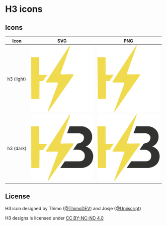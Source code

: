 # H3 icons

## Icons

| Icon         | SVG                                      | PNG                                     |
|--------------|----------------------------------------------------|---------------------------------------------------|
| h3 (light)   | <img src="./icons/h3_light.svg" width="200">       | <img src="./icons/h3_light.png" width="200">      |
| h3 (dark)    | <img src="./icons/h3_dark.svg" width="200">        | <img src="./icons/h3_dark.png" width="200">       |

## License

H3 icon designed by Thimo ([@ThimoDEV](https://github.com/ThimoDEV)) and Josje ([@Uniiscript](https://github.com/Uniiscript))

<p xmlns:cc="http://creativecommons.org/ns#" xmlns:dct="http://purl.org/dc/terms/"><span property="dct:title">H3 designs</span> is licensed under <a href="https://creativecommons.org/licenses/by-nc-nd/4.0/?ref=chooser-v1" target="_blank" rel="license noopener noreferrer" style="display:inline-block;">CC BY-NC-ND 4.0<img style="height:22px!important;margin-left:3px;vertical-align:text-bottom;" src="https://mirrors.creativecommons.org/presskit/icons/cc.svg?ref=chooser-v1" alt=""><img style="height:22px!important;margin-left:3px;vertical-align:text-bottom;" src="https://mirrors.creativecommons.org/presskit/icons/by.svg?ref=chooser-v1" alt=""><img style="height:22px!important;margin-left:3px;vertical-align:text-bottom;" src="https://mirrors.creativecommons.org/presskit/icons/nc.svg?ref=chooser-v1" alt=""><img style="height:22px!important;margin-left:3px;vertical-align:text-bottom;" src="https://mirrors.creativecommons.org/presskit/icons/nd.svg?ref=chooser-v1" alt=""></a></p>
